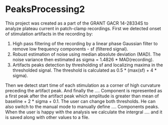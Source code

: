 # PeaksProcessing2

This project was created as a part of the GRANT GACR  14-28334S to analyze plateau current in patch-clamp recordings. First we detected onset of stimulation artifacts in the recording by:

1.	High pass filtering of the recording by a linear phase Gaussian filter to remove low frequency components - sf (filtered signal).
2.	Robust estimation of noise using median absolute deviation (MAD). The noise variance then estimated as sigma = 1.4826 * MAD(recording).
3.	Artifacts peaks detection by thresholding sf and localizing maxima in the thresholded signal. The threshold is calculated as 0.5 * (max(sf) + 4 * sigma).

Then we detect start time of each stimulation as a corner of high curvature preceding the artifact peak. And finally the …. Component is represented as a first peak after the artifact peak which amplitude is greater than mean of baseline + 2 * sigma + 0.1. The user can change both thresholds. He can also switch to the manual mode to manually define …. Components peaks. When the user is happy with the analysis we calculate the intergral …. and it is saved along with other values to a file.
